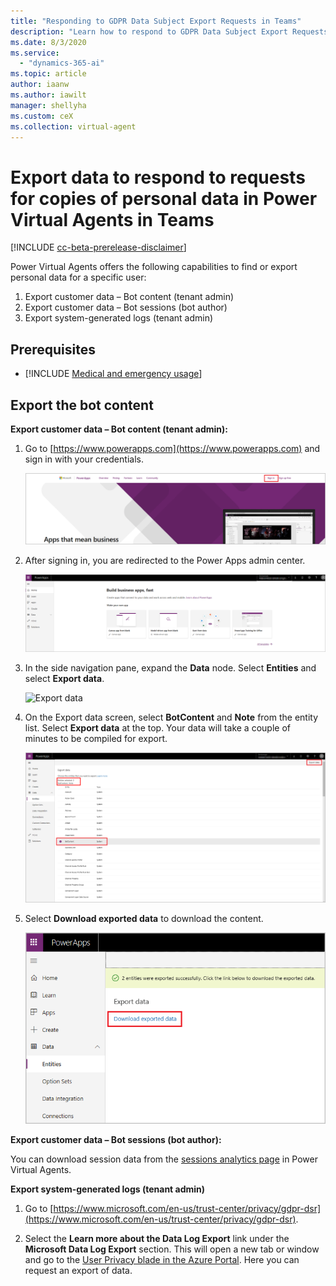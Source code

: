 ```yaml
---
title: "Responding to GDPR Data Subject Export Requests in Teams"
description: "Learn how to respond​ to GDPR Data Subject Export Requests for Power Virtual Agents."
ms.date: 8/3/2020
ms.service:
  - "dynamics-365-ai"
ms.topic: article
author: iaanw
ms.author: iawilt
manager: shellyha
ms.custom: ceX
ms.collection: virtual-agent
---
```


# Export data to respond to requests for copies of personal data in Power Virtual Agents in Teams

[!INCLUDE [cc-beta-prerelease-disclaimer](includes/cc-beta-prerelease-disclaimer-teams.md)]



Power Virtual Agents offers the following capabilities to find or export personal data for a specific user:

1. Export customer data – Bot content (tenant admin)
2. Export customer data – Bot sessions (bot author)
3. Export system-generated logs (tenant admin) 


## Prerequisites

- [!INCLUDE [Medical and emergency usage](includes/pva-usage-limitations-teams.md)]



## Export the bot content

**Export customer data – Bot content (tenant admin):**
1. Go to [https://www.powerapps.com](https://www.powerapps.com) and sign in with your credentials.

   ![Sign in to powerapps.com](media/export-1-teams.png)

2. After signing in, you are redirected to the Power Apps admin center.

   ![Power Apps admin center](media/export-2-teams.png)

3. In the side navigation pane, expand the **Data** node. Select **Entities** and select **Export data**.

   ![Export data](media/export-3-teams.png)

4. On the Export data screen, select **BotContent** and **Note** from the entity list. Select **Export data** at the top. Your data will take a couple of minutes to be compiled for export.

   ![Select entities for export](media/export-4-teams.png)

5. Select **Download exported data** to download the content.

   ![Download exported data](media/export-6-teams.png)


**Export customer data – Bot sessions (bot author):**
 
You can download session data from the [sessions analytics page](analytics-sessions-teams.md) in Power Virtual Agents.

**Export system-generated logs (tenant admin)**


1. Go to [https://www.microsoft.com/en-us/trust-center/privacy/gdpr-dsr](https://www.microsoft.com/en-us/trust-center/privacy/gdpr-dsr).

2. Select the **Learn more about the Data Log Export** link under the **Microsoft Data Log Export** section. This will open a new tab or window and go to the [User Privacy blade in the Azure Portal](https://portal.azure.com/#blade/Microsoft_Azure_Policy/UserPrivacyMenuBlade/Overview). Here you can request an export of data.

